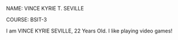 NAME: VINCE KYRIE T. SEVILLE

COURSE: BSIT-3

I am VINCE KYRIE SEVILLE, 22 Years Old. I like playing video games!
